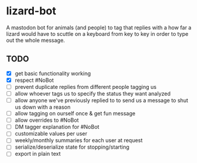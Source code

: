 # lizard-bot
A mastodon bot for animals (and people) to tag that replies with a how far a lizard would have to scuttle on a keyboard from key to key in order to type out the whole message.

## TODO
- [x] get basic functionality working
- [x] respect #NoBot
- [ ] prevent duplicate replies from different people tagging us
- [ ] allow whoever tags us to specify the status they want analyzed
- [ ] allow anyone we've previously replied to to send us a message to shut us down with a reason
- [ ] allow tagging on ourself once & get fun message
- [ ] allow overrides to #NoBot
- [ ] DM tagger explanation for #NoBot
- [ ] customizable values per user
- [ ] weekly/monthly summaries for each user at request
- [ ] serialize/deserialize state for stopping/starting
- [ ] export in plain text
